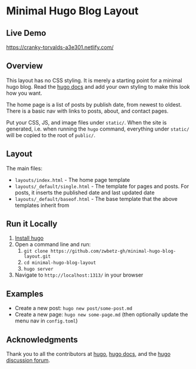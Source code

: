 # Minimal Hugo Blog Layout

## Live Demo

<https://cranky-torvalds-a3e301.netlify.com/>

## Overview

This layout has no CSS styling. It is merely a starting point for a minimal hugo blog. Read the [hugo docs](https://gohugo.io/documentation/) and add your own styling to make this look how you want. 

The home page is a list of posts by publish date, from newest to oldest. There is a basic nav with links to posts, about, and contact pages. 

Put your CSS, JS, and image files under `static/`. When the site is generated, i.e. when running the `hugo` command, everything under `static/` will be copied to the root of `public/`. 

## Layout

The main files:

* `layouts/index.html` - The home page template
* `layouts/_default/single.html` - The template for pages and posts. For posts, it inserts the published date and last updated date
* `layouts/_default/baseof.html` - The base template that the above templates inherit from

## Run it Locally

1. [Install hugo](https://gohugo.io/getting-started/installing/)
1. Open a command line and run:
    1. `git clone https://github.com/zwbetz-gh/minimal-hugo-blog-layout.git`
    1. `cd minimal-hugo-blog-layout`
    1. `hugo server`
1. Navigate to `http://localhost:1313/` in your browser

## Examples

* Create a new post: `hugo new post/some-post.md`
* Create a new page: `hugo new some-page.md` (then optionally update the menu nav in `config.toml`)

## Acknowledgments

Thank you to all the contributors at [hugo](https://github.com/gohugoio/hugo/graphs/contributors), [hugo docs](https://github.com/gohugoio/hugoDocs/graphs/contributors), and the [hugo discussion forum](https://discourse.gohugo.io/).
